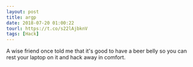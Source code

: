 ```yaml
---
layout: post
title: argp
date: 2018-07-20 01:00:22
tourl: https://t.co/s22lAjbknV
tags: [Hack]
---
```

A wise friend once told me that it's good to have a beer belly so you can rest your laptop on it and hack away in comfort.